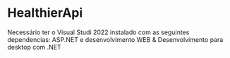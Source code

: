 # HealthierApi
Necessário ter o Visual Studi 2022 instalado com as seguintes dependencias:
ASP.NET e desenvolvimento WEB & Desenvolvimento para desktop com .NET
